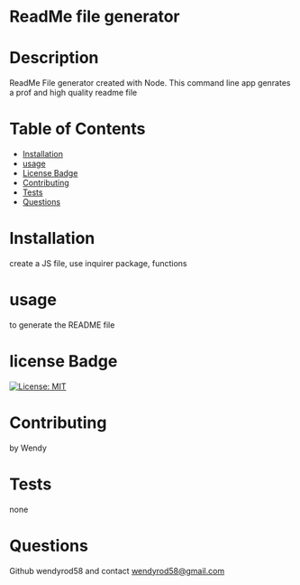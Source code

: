 # ReadMe file generator

  # Description 
  ReadMe File generator created with Node. This command line app genrates a prof and high quality readme file

  # Table of Contents
  * [Installation](#Installation)
  * [usage](#Usage)
  * [License Badge](#License)
  * [Contributing](#Contributing)
  * [Tests](#Test)
  * [Questions](#Questions)

# Installation
create a JS file, use inquirer package, functions

# usage
to generate the README file

# license Badge 
[![License: MIT](https://img.shields.io/badge/License-MIT-yellow.svg)](https://opensource.org/licenses/MIT)

# Contributing
by Wendy 

# Tests
none 

# Questions
Github wendyrod58 and contact wendyrod58@gmail.com

  